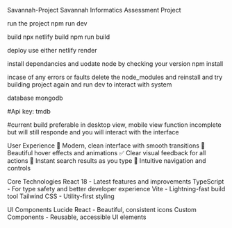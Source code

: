 Savannah-Project
Savannah Informatics Assessment Project

run the project 
 npm run dev

build
 npx netlify build
 npm run build

deploy 
 use either 
 netlify
 render 

install dependancies and uodate node by checking your version
 npm install

incase of any errors or faults delete the node_modules and reinstall and try building project again and run dev to interact with system

 database
 mongodb

 #Api key: tmdb

 #current build preferable in desktop view, mobile view function incomplete but will still responde and you will interact with the interface


User Experience
🎨 Modern, clean interface with smooth transitions
💫 Beautiful hover effects and animations
✅ Clear visual feedback for all actions
🚀 Instant search results as you type
🎯 Intuitive navigation and controls



Core Technologies
 React 18 - Latest features and improvements
 TypeScript - For type safety and better developer experience
 Vite - Lightning-fast build tool
 Tailwind CSS - Utility-first styling
 
UI Components
 Lucide React - Beautiful, consistent icons
 Custom Components - Reusable, accessible UI elements
